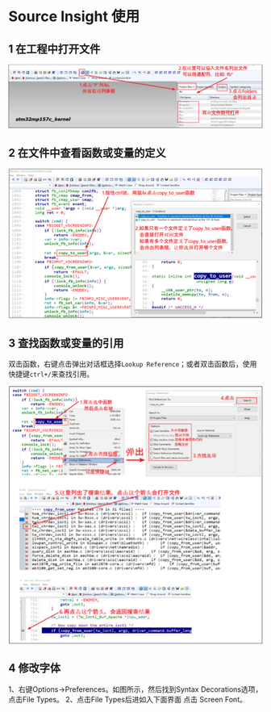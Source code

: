# Source Insight 使用

## 1 在工程中打开文件

![image-20240106161436764](figures/image-20240106161436764.png)

## 2 在文件中查看函数或变量的定义

![image-20240106161524935](figures/image-20240106161524935.png)

## 3 查找函数或变量的引用  

双击函数，右键点击弹出对话框选择`Lookup Reference`；或者双击函数后，使用快捷键`ctrl+/`来查找引用。

![image-20240106161843929](figures/image-20240106161843929.png)

## 4 修改字体

1、右键Options->Preferences。如图所示，然后找到Syntax Decorations选项，点击File Types。
2、点击File Types后进如入下面界面 点击 Screen Font。
